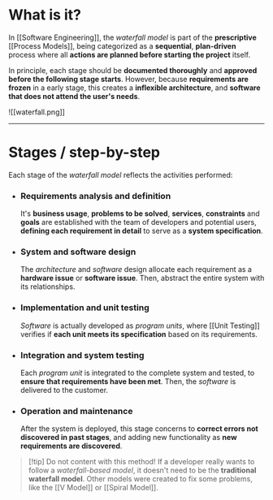 # What is it?

In [[Software Engineering]], the *waterfall model* is part of the **prescriptive** [[Process Models]], being categorized as a **sequential**, **plan-driven** process where all **actions are planned before starting the project** itself.

In principle, each stage should be **documented thoroughly** and **approved before the following stage starts**. However, because **requirements are frozen** in a early stage, this creates a **inflexible architecture**, and **software that does not attend the user's needs**. 

![[waterfall.png]]
___
# Stages / step-by-step
Each stage of the *waterfall model* reflects the activities performed:

 - ### Requirements analysis and definition
	It's **business usage**, **problems to be solved**, **services**, **constraints** and **goals** are established with the team of developers and potential users, **defining each requirement in detail** to serve as a **system specification**.

- ### System and software design
	The *architecture* and *software* design allocate each requirement as a **hardware issue** or **software issue**. Then, abstract the entire system with its relationships.

- ### Implementation and unit testing
	*Software* is actually developed as *program units*, where [[Unit Testing]] verifies if **each unit meets its specification** based on its requirements.

- ### Integration and system testing
	Each *program unit* is integrated to the complete system and tested, to **ensure that requirements have been met**. Then, the *software* is delivered to the customer.

- ### Operation and maintenance
	After the system is deployed, this stage concerns to **correct errors not discovered in past stages**, and adding new functionality as **new requirements are discovered**.

>[!tip] Do not content with this method!
> If a developer really wants to follow a *waterfall-based model*, it doesn't need to be the **traditional waterfall model**. Other models were created to fix some problems, like the [[V Model]] or [[Spiral Model]].
